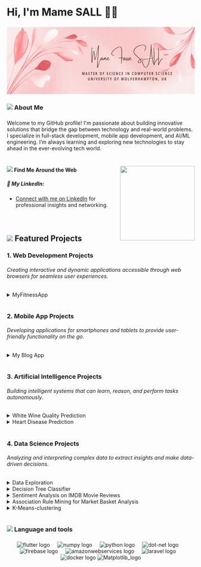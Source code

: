 <h1>Hi, I'm Mame SALL 👋🏻 </h1>

###


<div align="center">
  <img height="180" width="950" src="https://github.com/mfs135/mfs135/blob/main/image.png"  />
</div>


###

<h3 align="left"> <img height="20" src="https://imgproxy.attic.sh/EcoFoqzxHOE1n9tkhV1X3rao_etM2ggIIga83A1oVzk/rs:fit:768:768:1:1/t:1:FF00FF:false:false/pngo:false:true:256/aHR0cHM6Ly9hdHRp/Yy5zaC9ydW5wb2Qv/MmQyMDY4ZGQtMDYx/Yi00MWFlLThhYjYt/NGUzYjkxY2YxOTVm/LnBuZw.png" />  About Me</h3> 

###

<p align="left">Welcome to my GitHub profile! I'm passionate about building innovative solutions that bridge the gap between technology and real-world problems. I specialize in full-stack development, mobile app development, and AI/ML engineering. I’m always learning and exploring new technologies to stay ahead in the ever-evolving tech world.

#


 <img align="right" height="200" width="200" src="https://media1.giphy.com/media/NgurY1o4z080Jfoyzw/giphy.gif?cid=6c09b9528x3e8phsv5q4n5mcftewgi0xh99zfdqcqppub0xk&ep=v1_stickers_search&rid=giphy.gif&ct=s" />

 **<img height="20" src="https://imgproxy.attic.sh/VhCc98ou-LeKAHxLeTuJIS3s2FpR3NCxmmX_Q2DFGq8/rs:fit:768:768:1:1/t:1:FF00FF:false:false/pngo:false:true:256/aHR0cHM6Ly9hdHRp/Yy5zaC9jczBwd24w/MzJjd3Q5Z21xNTkz/ajV2bXhnNzNi.png" /> Find Me Around the Web**


##### 🔗 **My LinkedIn**:
-  <a href="https://linkedin.com/in/yourusername">Connect with me on LinkedIn</a> for professional insights and networking.



</p>

###

<br>

## <img height="20" src="https://imgproxy.attic.sh/ZKXW-q2uyUzUD2l9VHGL3Sl9N5Jg0MuT_o6V-owxABc/rs:fit:768:768:1:1/t:1:FF00FF:false:false/pngo:false:true:256/aHR0cHM6Ly9hdHRp/Yy5zaC9lMDFkZWFp/c2E2cW9jYWhwM2hu/bHJ6NThmNnQ2.png" />  **Featured Projects** 




### 1. **Web Development Projects**  

###### <p>Creating interactive and dynamic applications accessible through web browsers for seamless user experiences.</p>

<details>
<summary>MyFitnessApp</summary>

MyFitnessApp is a web application designed to help users track their fitness goals. Built with **Laravel** for the backend and **React** for the frontend.  
- **Features**: manage workouts, and monitor progress.  
- **Tech Stack**: React, Laravel, Git  
- [View Project](https://github.com/mfs135/MyFitnessApp)  
</details>

#

### 2. **Mobile App Projects**

###### <p>Developing applications for smartphones and tablets to provide user-friendly functionality on the go.</p>

<details>
<summary>My Blog App</summary>

A machine learning model to predict trends based on historical data.  
- **Features**: Data cleaning, model training, visualization  
- **Tech Stack**: Flutter  
- [View Project](https://github.com/mfs135/my-blog-app)  
</details>


#

### 3. **Artificial Intelligence Projects**  

###### <p>Building intelligent systems that can learn, reason, and perform tasks autonomously.</p>

<details>
<summary>White Wine Quality Prediction</summary>

This repository contains the implementation of two classification models to predict a class for a new input. Linear Regression vs. Support Vector Regression

- **Tech Stack**: Pandas, NumPy, Scikit-learn, Matplotlib, Seaborn
- [View Project](https://github.com/mfs135/classification)  
</details>

<details>
<summary>Heart Disease Prediction</summary>

This repository contains the implementation of two regression models to predict a continuous target variable based on input features. A Comparative Study of Logistic Regression and Random Forest.

- **Tech Stack**: Pandas, NumPy, Scikit-learn, Matplotlib, Seaborn
- [View Project](https://github.com/mfs135/regression)  
</details>

#

### 4. **Data Science Projects**  

###### Analyzing and interpreting complex data to extract insights and make data-driven decisions.


<details>
<summary>Data Exploration</summary>

Main purpose of this is to create understanding of data exploration and the knowledge of panda’s library and its basic functions.
- **Tech Stack**: pandas, numpy, matplotlib, sklearn
- [View Project](https://github.com/mfs135/data-exploration)

</details>


<details>
<summary>Decision Tree Classifier</summary>

Goal is to train decision tree classifier model for predictions with the best features that can make the model accuracy high.
- **Tech Stack**: pandas, numpy, matplotlib, sklearn
- [View Project](https://github.com/mfs135/decision-tree-classifier)

</details>

 <details>
<summary>Sentiment Analysis on IMDB Movie Reviews</summary>

In this Project, five movie reviews were used as dataset to do sentiment analysis. The movies selected for the dataset was chosen on the basis of quiz (Movie name picker)

- **Tech Stack**: pandas, numpy, matplotlib, sklearn, beautifulSoup
- [View Project](https://github.com/mfs135/Sentiment-analysis)

</details>

 <details>
<summary>Association Rule Mining for Market Basket Analysis</summary>

we implemented the Apriori Algorithm to perform Market Basket Analysis. The goal was to discover associations between items in a dataset of transactions.

- **Tech Stack**: pandas, numpy, matplotlib, sklearn
- [View Project](https://github.com/mfs135/Association-Rule-Mining)

</details>

 <details>
<summary>K-Means-clustering</summary>

The aim of this Project is to perform clustering using the K-Means Algorithm and visualize the results on a map. The dataset used for this workshop contains COVID-19 statistics. The objective is to determine whether the K-Means algorithm is a suitable choice for this task by comparing the accuracy of the results with real-world news reports.

- **Tech Stack**: pandas, numpy, matplotlib, sklearn, IPython.display.
- [View Project](https://github.com/mfs135/K-Means-clustering)

</details>


#


<h3 align="left"> <img height="20" src="https://imgproxy.attic.sh/ZTUaOOpg_zeUgw4O0Wjh-sT15bvevyPTktr2ceT6btU/rs:fit:768:768:1:1/t:1:FF00FF:false:false/pngo:false:true:256/aHR0cHM6Ly9hdHRp/Yy5zaC9weWhkaDFq/NHowcXNhcHpyeHEy/ZzVmdWFweDBh.png"/>  Language and tools</h3> 

###

<div align="center">
  <img src="https://juststickers.in/wp-content/uploads/2019/01/flutter.png" height="40" alt="flutter logo"  />
  <img width="12" />
  <img src="https://img.icons8.com/color/512/numpy.png" height="40" alt="numpy logo"  />
  <img width="12" />
  <img src="https://www.cdnlogo.com/logos/p/3/python.svg" height="40" alt="python logo"  />
  <img width="12" />
  <img src="https://cdn.jsdelivr.net/gh/devicons/devicon/icons/dot-net/dot-net-plain-wordmark.svg" height="40" alt="dot-net logo"  />
  <img width="12" />
  <img src="https://cdn.jsdelivr.net/gh/devicons/devicon/icons/firebase/firebase-plain-wordmark.svg" height="40" alt="firebase logo"  />
  <img width="12" />
  <img src="https://cdn.jsdelivr.net/gh/devicons/devicon/icons/amazonwebservices/amazonwebservices-line-wordmark.svg" height="40" alt="amazonwebservices logo"  />
  <img width="12" />
  <img src="https://static-00.iconduck.com/assets.00/laravel-icon-1990x2048-xawylrh0.png" height="40" alt="laravel logo"  />
  <img width="12" />
  <img src="https://cdn4.iconfinder.com/data/icons/logos-3/600/React.js_logo-512.png" height="40" alt="docker logo"  />
  <img src="https://upload.wikimedia.org/wikipedia/commons/thumb/8/84/Matplotlib_icon.svg/1024px-Matplotlib_icon.svg.png" height="40" alt="Matplotlib_logo"  />
</div>

###

